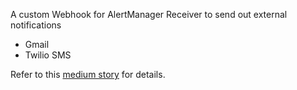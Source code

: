 A custom Webhook for AlertManager Receiver to send out external notifications
- Gmail
- Twilio SMS

Refer to this [medium story](https://medium.com/@zhimin.wen/custom-notifications-with-alert-managers-webhook-receiver-in-kubernetes-8e1152ba2c31) for details. 

